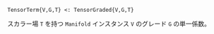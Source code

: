 ```
TensorTerm{V,G,T} <: TensorGraded{V,G,T}
```

スカラー場 `T` を持つ `Manifold` インスタンス `V` のグレード `G` の単一係数。
